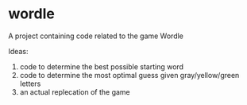 # wordle
A project containing code related to the game Wordle

Ideas:
1) code to determine the best possible starting word
2) code to determine the most optimal guess given gray/yellow/green letters
3) an actual replecation of the game
